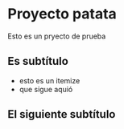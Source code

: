 # Proyecto patata

Esto es un pryecto de prueba

## Es subtítulo


* esto es un itemize
* que sigue aquió


## El siguiente subtítulo
